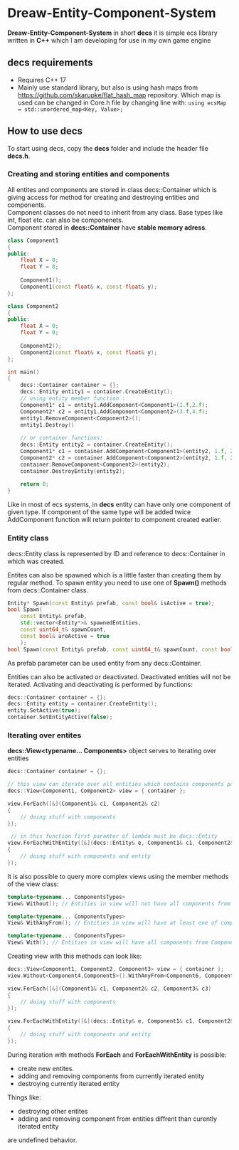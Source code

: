# Dreaw-Entity-Component-System
**Dreaw-Entity-Component-System** in short **decs** it is simple ecs library written in **C++** which I am developing for use in my own game engine<br/>

## decs requirements
* Requires C++ 17
* Mainly use standard library, but also is using hash maps from https://github.com/skarupke/flat_hash_map repository. Which map is used can be changed in Core.h file by changing line with: ``` using ecsMap = std::unordered_map<Key, Value>; ```

## How to use **decs**
To start using decs, copy the **decs** folder and include the header file **decs.h**.

### Creating and storing entities and components
All entites and components are stored in class decs::Container which is giving access for method for creating and destroying entities and components.<br/>
Component classes do not need to inherit from any class. Base types like int, float etc. can also be componenets.<br/>
Component stored in **decs::Container** have **stable memory adress**.<br/>
```cpp
class Component1
{
public:
	float X = 0;
	float Y = 0;
	
	Component1();
	Component1(const float& x, const float& y);
};

class Component2
{
public:
	float X = 0;
	float Y = 0;
	
	Component2();
	Component2(const float& x, const float& y);
};

int main()
{
	decs::Container container = {};
	decs::Entity entity1 = container.CreateEntity();
	// using entity member function :
	Component1* c1 = entity1.AddComponent<Component1>(1.f,2.f);
	Component2* c2 = entity1.AddComponent<Component2>(3.f,4.f);
	entity1.RemoveComponent<Component2>();
	entity1.Destroy()
	
	// or container functions:
	decs::Entity entity2 = container.CreateEntity();
	Component1* c1 = container.AddComponent<Component1>(entity2, 1.f, 2.f);
	Component2* c2 = container.AddComponent<Component2>(entity2, 1.f, 2.f);
	container.RemoveComponent<Component2>(entity2);
	container.DestroyEntity(entity2);
	
	return 0;
}
```

Like in most of ecs systems, in **decs** entity can have only one component of given type. If component of the same type will be added twice AddComponent function will return pointer to component created earlier.<br/>

### Entity class
decs::Entity class is represented by ID and reference to decs::Container in which was created.<br/>

Entites can also be spawned which is a little faster than creating them by regular method. To spawn entity you need to use one of **Spawn()** methods from decs::Container class.
```cpp
Entity* Spawn(const Entity& prefab, const bool& isActive = true);
bool Spawn(
	const Entity& prefab, 
	std::vector<Entity*>& spawnedEntities, 
	const uint64_t& spawnCount, 
	const bool& areActive = true
	);
bool Spawn(const Entity& prefab, const uint64_t& spawnCount, const bool& areActive = true);
```
As prefab parameter can be used entity from any decs::Container.

Entities can also be activated or deactivated. Deactivated entities will not be iterated. Activating and deactivating is performed by functions:
```cpp
decs::Container container = {};
decs::Entity entity = container.CreateEntity();
entity.SetActive(true);
container.SetEntityActive(false);
```

### Iterating over entites
**decs::View<typename... Components>** object serves to iterating over entities
```cpp
decs::Container container = {}; 

// this view can iterate over all entities which contains components passed as template parameters
decs::View<Component1, Component2> view = { container }; 

view.ForEach([&](Component1& c1, Component2& c2)
{
	// doing stuff with components
});

 // in this function first paramter of lambda must be decs::Entity
view.ForEachWithEntity([&](decs::Entity& e, Component1& c1, Component2& c2)
{
	// doing stuff with components and entity
});
```
It is also possible to query more complex views using the member methods of the view class:
```cpp
template<typename... ComponentsTypes>
View& Without(); // Entities in view will not have all components from ComponetsTypes parameters list
```
```cpp
template<typename... ComponentsTypes>
View& WithAnyFrom(); // Entities in view will have at least one of component from ComponentTypes parameters list
```
```cpp
template<typename... ComponentsTypes>
View& With(); // Entities in view will have all components from ComponentTypes parameters list
```

Creating view with this methods can look like:
```cpp
decs::View<Component1, Component2, Component3> view = { container };
view.Without<Component4,Component5>().WithAnyFrom<Component6, Component7>().With<Component8, Component9>();

view.ForEach([&](Component1& c1, Component2& c2, Component3& c3)
{
	// doing stuff with components
});

view.ForEachWithEntity([&](decs::Entity& e, Component1& c1, Component2& c2, Component3& c3)
{
	// doing stuff with components and entity
});
```

During iteration with methods **ForEach** and **ForEachWithEntity** is possible:
* create new entites. 
* adding and removing components from currently iterated entity
* destroying currently iterated entity

Things like:
* destroying other entites
* adding and removing component from entities diffrent than curently iterated entity

are undefined behavior.

